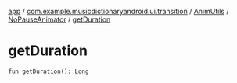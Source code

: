 [app](../../../index.md) / [com.example.musicdictionaryandroid.ui.transition](../../index.md) / [AnimUtils](../index.md) / [NoPauseAnimator](index.md) / [getDuration](./get-duration.md)

# getDuration

`fun getDuration(): `[`Long`](https://kotlinlang.org/api/latest/jvm/stdlib/kotlin/-long/index.html)